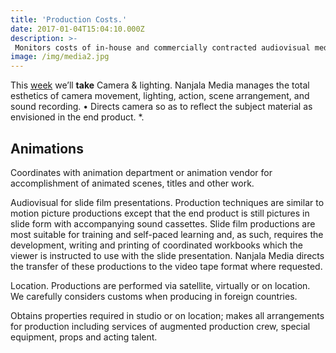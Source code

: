 ```yaml
---
title: 'Production Costs.'
date: 2017-01-04T15:04:10.000Z
description: >-
 Monitors costs of in-house and commercially contracted audiovisual media programs. Prepares cost estimates and budgets for projects;      monitors and reports costs through all production phases as required by requestor.  Based on cost analysis of manpower, travel, supplies, equipment and all other pertinent production factors, determines acceptability of proposed production costs. These services may include animation or art work, narrator, sound and music selection, mixing and recording, camera crews and editors. 
image: /img/media2.jpg
---
```


This [week](/wdwdw) we’ll **take** Camera & lighting. Nanjala Media manages the total esthetics of camera movement, lighting, action, scene arrangement, and sound recording. • Directs camera so as to reflect the subject material as envisioned in the end product. \*.



## Animations

Coordinates with animation department or animation vendor for accomplishment of animated scenes, titles and other work.

Audiovisual for slide film presentations. Production techniques are similar to motion picture productions except that the end product is still pictures in slide form with accompanying sound cassettes. 
Slide film productions are most suitable for training and self-paced learning and, as such, requires the development, writing and printing of coordinated workbooks which the viewer is instructed to use with the slide presentation. 
Nanjala Media directs the transfer of these productions to the video tape format where requested.


Location.  Productions are performed via satellite, virtually or on location. We carefully considers customs when producing in foreign countries.

Obtains properties required in studio or on location; makes all arrangements for production including services of augmented production crew, special equipment, props and acting talent.
